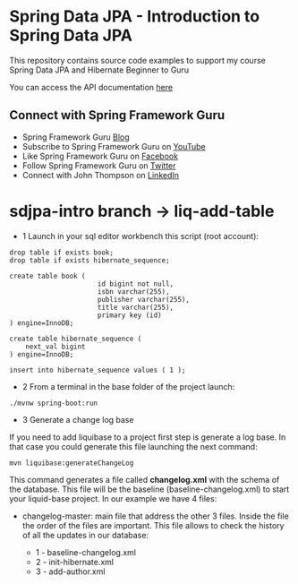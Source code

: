 # Spring Data JPA - Introduction to Spring Data JPA

This repository contains source code examples to support my course Spring Data JPA and Hibernate Beginner to Guru

You can access the API documentation [here](https://sfg-beer-works.github.io/brewery-api/#tag/Beer-Service)

## Connect with Spring Framework Guru
* Spring Framework Guru [Blog](https://springframework.guru/)
* Subscribe to Spring Framework Guru on [YouTube](https://www.youtube.com/channel/UCrXb8NaMPQCQkT8yMP_hSkw)
* Like Spring Framework Guru on [Facebook](https://www.facebook.com/springframeworkguru/)
* Follow Spring Framework Guru on [Twitter](https://twitter.com/spring_guru)
* Connect with John Thompson on [LinkedIn](http://www.linkedin.com/in/springguru)

# sdjpa-intro branch -> liq-add-table

- 1 Launch in your sql editor workbench this script (root account):

```
drop table if exists book;
drop table if exists hibernate_sequence;

create table book (
                      id bigint not null,
                      isbn varchar(255),
                      publisher varchar(255),
                      title varchar(255),
                      primary key (id)
) engine=InnoDB;

create table hibernate_sequence (
    next_val bigint
) engine=InnoDB;

insert into hibernate_sequence values ( 1 );
```

- 2 From a terminal in the base folder of the project launch:

```
./mvnw spring-boot:run
```

- 3 Generate a change log base

If you need to add liquibase to a project first step is generate a log base. In that case you could generate this file launching the next command:

```
mvn liquibase:generateChangeLog
```

This command generates a file called **changelog.xml** with the schema of the database. This file will be the baseline
(baseline-changelog.xml) to start your liquid-base project. In our example we have 4 files:

- changelog-master: main file that address the other 3 files. Inside the file the order of the files are important. This file allows to check the history of all the updates in our database:

    - 1 - baseline-changelog.xml
    - 2 - init-hibernate.xml
    - 3 - add-author.xml

